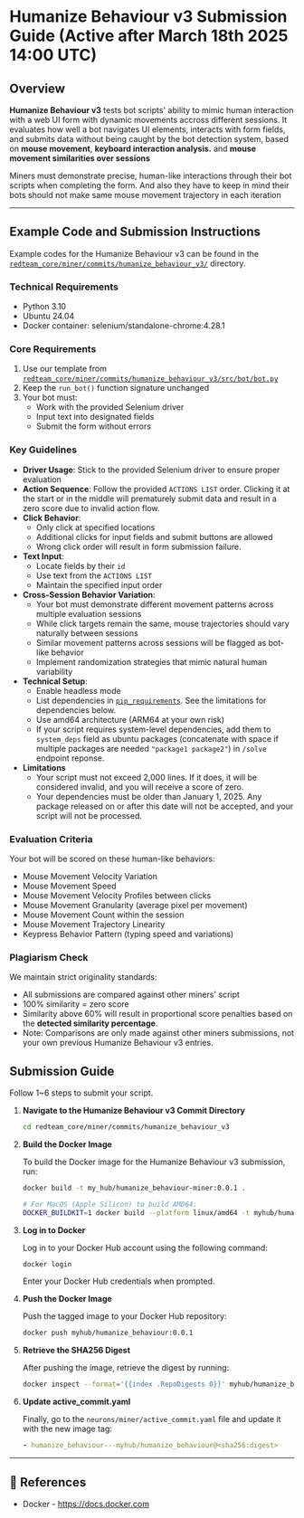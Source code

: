 # Humanize Behaviour v3 Submission Guide (Active after March 18th 2025 14:00 UTC)

## Overview

**Humanize Behaviour v3** tests bot scripts' ability to mimic human interaction with a web UI form with dynamic movements accross different sessions. It evaluates how well a bot navigates UI elements, interacts with form fields, and submits data without being caught by the bot detection system, based on  **mouse movement**, **keyboard interaction analysis.** and **mouse movement similarities over sessions**

Miners must demonstrate precise, human-like interactions through their bot scripts when completing the form. And also they have to keep in mind their bots should not make same mouse movement trajectory in each iteration

---

## Example Code and Submission Instructions

Example codes for the Humanize Behaviour v3 can be found in the [`redteam_core/miner/commits/humanize_behaviour_v3/`](https://github.com/RedTeamSubnet/RedTeam/blob/main/redteam_core/miner/commits/humanize_behaviour_v3/) directory.

### Technical Requirements

- Python 3.10
- Ubuntu 24.04
- Docker container: selenium/standalone-chrome:4.28.1

### Core Requirements

1. Use our template from [`redteam_core/miner/commits/humanize_behaviour_v3/src/bot/bot.py`](https://github.com/RedTeamSubnet/RedTeam/blob/main/redteam_core/miner/commits/humanize_behaviour_v3/src/bot/bot.py)
2. Keep the `run_bot()` function signature unchanged
3. Your bot must:
   - Work with the provided Selenium driver
   - Input text into designated fields
   - Submit the form without errors

### Key Guidelines

- **Driver Usage**: Stick to the provided Selenium driver to ensure proper evaluation
- **Action Sequence**: Follow the provided `ACTIONS LIST` order. Clicking it at the start or in the middle will prematurely submit data and result in a zero score due to invalid action flow.
- **Click Behavior**:
    - Only click at specified locations
    - Additional clicks for input fields and submit buttons are allowed
    - Wrong click order will result in form submission failure.
- **Text Input**:
    - Locate fields by their `id`
    - Use text from the `ACTIONS LIST`
    - Maintain the specified input order
- **Cross-Session Behavior Variation**:
    - Your bot must demonstrate different movement patterns across multiple evaluation sessions
    - While click targets remain the same, mouse trajectories should vary naturally between sessions
    - Similar movement patterns across sessions will be flagged as bot-like behavior
    - Implement randomization strategies that mimic natural human variability
- **Technical Setup**:
    - Enable headless mode
    - List dependencies in [`pip_requirements`](https://github.com/RedTeamSubnet/RedTeam/blob/main/redteam_core/miner/commits/humanize_behaviour_v3/src/bot/requirements.txt). See the limitations for dependencies below.
    - Use amd64 architecture (ARM64 at your own risk)
    - If your script requires system-level dependencies, add them to `system_deps` field as ubuntu packages (concatenate with space if multiple packages are needed `"package1 package2"`) in `/solve` endpoint reponse.
- **Limitations**
    - Your script must not exceed 2,000 lines. If it does, it will be considered invalid, and you will receive a score of zero.
    - Your dependencies must be older than January 1, 2025. Any package released on or after this date will not be accepted, and your script will not be processed.

### Evaluation Criteria

Your bot will be scored on these human-like behaviors:

- Mouse Movement Velocity Variation
- Mouse Movement Speed
- Mouse Movement Velocity Profiles between clicks
- Mouse Movement Granularity (average pixel per movement)
- Mouse Movement Count within the session
- Mouse Movement Trajectory Linearity
- Keypress Behavior Pattern (typing speed and variations)

### Plagiarism Check

We maintain strict originality standards:

- All submissions are compared against other miners' script
- 100% similarity = zero score
- Similarity above 60% will result in proportional score penalties based on the **detected similarity percentage**.
- Note: Comparisons are only made against other miners submissions, not your own previous Humanize Behaviour v3 entries.

## Submission Guide

Follow 1~6 steps to submit your script.

1. **Navigate to the Humanize Behaviour v3 Commit Directory**

    ```bash
    cd redteam_core/miner/commits/humanize_behaviour_v3
    ```

2. **Build the Docker Image**

    To build the Docker image for the Humanize Behaviour v3 submission, run:

    ```bash
    docker build -t my_hub/humanize_behaviour-miner:0.0.1 .

    # For MacOS (Apple Silicon) to build AMD64:
    DOCKER_BUILDKIT=1 docker build --platform linux/amd64 -t myhub/humanize_behaviour-miner:0.0.1 .
    ```

3. **Log in to Docker**

    Log in to your Docker Hub account using the following command:

    ```bash
    docker login
    ```

    Enter your Docker Hub credentials when prompted.

4. **Push the Docker Image**

    Push the tagged image to your Docker Hub repository:

    ```bash
    docker push myhub/humanize_behaviour:0.0.1
    ```

5. **Retrieve the SHA256 Digest**

    After pushing the image, retrieve the digest by running:

    ```bash
    docker inspect --format='{{index .RepoDigests 0}}' myhub/humanize_behaviour:0.0.1
    ```

6. **Update active_commit.yaml**

    Finally, go to the `neurons/miner/active_commit.yaml` file and update it with the new image tag:

    ```yaml
    - humanize_behaviour---myhub/humanize_behaviour@<sha256:digest>
    ```

---

## 📑 References

- Docker - <https://docs.docker.com>
